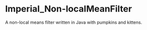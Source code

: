 Imperial_Non-localMeanFilter
============================

A non-local means filter written in Java with pumpkins and kittens.
